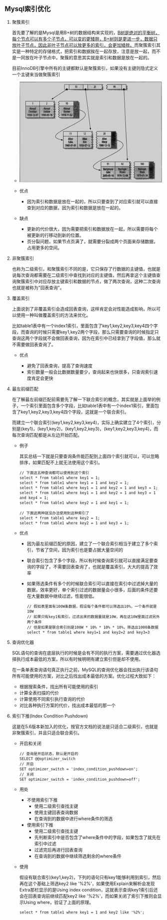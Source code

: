 ## Mysql索引优化

1. 聚簇索引

   首先要了解的是Mysql是用B+树的数据结构来实现的，[B树是绝对的平衡树，每个节点可以有多个子节点，可以变的更矮胖，B+树则是更进一步，数据只放叶子节点，因此非叶子节点可以放更多的索引，会更加矮胖。](https://github.com/nemolpsky/algorithm/blob/master/file/data/tree.md)而聚簇索引其实是一种特定的存储格式，把索引和数据挨在一起存放，注意是放一起，而不是一同放在叶子节点中，聚簇的意思其实就是索引和数据是放在一起的。

   目前InnoDB引擎中所有的主键都默认是聚簇索引，如果没有主键则隐式定义一个主键来当做聚簇索引

   - ![1](https://github.com/nemolpsky/note/raw/master/file/mysql/image/mysql_tree7.png)

   - 优点

     - 因为索引和数据是放在一起的，所以只要查到了对应索引就可以直接查到对应的数据，因为索引和数据是放在一起的。

   - 缺点

     - 更新的代价很大，因为需要把索引和数据放在一起，所以需要将每个被更新的行移动到新的位置。
     - 页分裂问题，如果节点页满了，就需要分裂成两个页面来存储数据，占用更多的空间。

2. 非聚簇索引

   也称为二级索引，和聚簇索引不同的是，它只保存了行数据的主键值，也就是说每次查询都需要在二级索引中查找到对应的主键值，然后再拿这个主键值查询聚簇索引中对应存放主键索引和数据的节点，做了两次查询，这种二次查询也就是被称为"回表查询"。


3. 覆盖索引

   上面说到了非覆盖索引会造成回表查询，这样肯定会对性能造成影响，所以可以使用一种叫做覆盖索引的方法来优化。

   比如table1表中有一个index1索引，里面包含了key1,key2,key3,key4四个字段，而查询的时候只需要key1,key2两个字段，那么只需要查询的时候指定只查询这两个字段就不会做回表查询，因为在索引中已经拿到了字段值，那么就不需要做回表查询了。

   - 优点

     - 避免了回表查询，提高了查询速度
     - 索引数量一般会比数据数量要少，查询起来也快很多，只查询索引速度肯定会更快
     

4. 最左前缀匹配

   在了解最左前缀匹配前需要先了解一下联合索引的概念，其实就是上面举的例子，一个索引里面包含多个字段，比如table1表中有一个index1索引，里面包含了key1,key2,key3,key4四个字段，这就是一个联合索引。

   而建立一个联合索引(key1,key2,key3,key4)，实际上确实建立了4个索引，分别是(key1)，(key1,key2)，(key1,key2,key3)，(key1,key2,key3,key4)，而每次查询匹配都是从左边开始匹配。

   - 例子

     其实总结一下就是只要查询条件能匹配到上面四个索引就可以，可以忽略排序，如果匹配不上就无法使用这个索引。

     ```
     // 下面这五种查询都可以使用到这个索引
     select * from table1 where key1 = 1;
     select * from table1 where key1 = 1 and key2 = 1;
     select * from table1 where key1 = 1 and key2 = 1 and key3 = 1;
     select * from table1 where key1 = 1 and key2 = 1 and key3 = 1 and key4 = 1;
     select * from table1 where key2 = 1 and key1 = 1;

     // 下面这两种就没办法使用到这种索引了
     select * from table1 where key2 = 1;
     select * from table1 where key2 = 1 and key3 = 1;
     ```

   - 优点

     - 因为最左前缀匹配的原因，建立了一个联合索引相当于建立了多个索引，节省了空间，因为索引也是要占据大量空间的
     - 联合索引包含了多个字段，所以有时候查询索引就可以直接满足要查询的字段了，不需要回表查询了，也就是覆盖索引，大大的提高了效率
     - 如果筛选条件有多个的时候联合索引可以直接在索引中过滤掉大量的数据，效率更好，单个索引过滤的数据量会小很多，后面的条件还要在大量数据中继续过滤，性能很低。

       ```
       // 假如表里面有100W条数据，假设每个条件都可以筛选出10%，一个条件就是10W
       // 如果只有key1有索引，过滤出来的数据量就是10W，再在这10W里面过滤另外两个条件
       // 但是如果是联合索引则是100W * 10% * 10% * 10%，筛选出1000条数据
       select * from table1 where key1=1 and key2=2 and key3=3
       ```

5. 查询优化器

   SQL语句的查询在底层执行的时候是会有不同的执行方案，需要通过优化器选择执行成本最低的方案，所以有时候明明有建立索引但是却不使用。
   
   在一条单表查询语句真正执行之前，MySQL的查询优化器会找出执行该语句所有可能使用的方案，对比之后找出成本最低的方案。优化过程大致如下： 
   - 根据搜索条件，找出所有可能使用的索引 
   - 计算全表扫描的代价 
   - 计算使用不同索引执行查询的代价 
   - 对比各种执行方案的代价，找出成本最低的那一个

   
6. 索引下推(Index Condition Pushdown)

   这是在5.6版本新加入的优化，按官方文档的说法是只适合二级索引，也就是非聚簇索引，并且只适合联合索引。

   - 开启和关闭

     ```
     // 查询是开启状态，默认是开启的
     SELECT @@optimizer_switch
     // 开启
     SET optimizer_switch = 'index_condition_pushdown=on';
     // 关闭
     SET optimizer_switch = 'index_condition_pushdown=off';
     ```

   - 用处

     - 不使用索引下推
       - 使用二级索引查找主键
       - 使用主键回表查询数据
       - 在查询到的数据中进行where条件的筛选
     - 使用索引下推
       - 使用二级索引查找主键
       - 先判断索引中是否包含了where条件中的字段，如果包含了就先在索引中过滤
       - 过滤完后再进行回表查询
       - 在查询到的数据中继续筛选剩余的where条件
       

   - 使用

     假设有联合索引(key1,key2)，下列的语句只有key1能够利用到索引，然后再在这个基础上筛选key2 like '%2%'，如果使用Explain来解析会发现Extra那栏显示的是Using index condition，这就表示查询key1索引后还会在回表查询前继续匹配key2 like '%2%'，而如果关闭了索引下推则会显示Using where，验证了上面的原理。

     ```
     select * from table1 where key1 = 1 and key2 like '%2%';
     ```